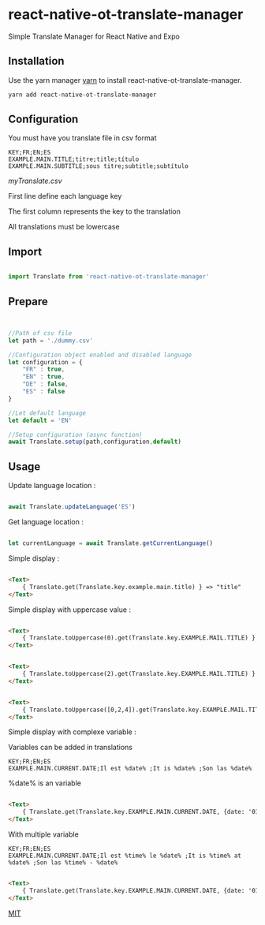 # react-native-ot-translate-manager

Simple Translate Manager for React Native and Expo

## Installation

Use the yarn manager [yarn](https://yarnpkg.com/en/docs/install#windows-stable) to install react-native-ot-translate-manager.

```bash
yarn add react-native-ot-translate-manager
```
## Configuration

You must have you translate file in csv format

```csv
KEY;FR;EN;ES
EXAMPLE.MAIN.TITLE;titre;title;título
EXAMPLE.MAIN.SUBTITLE;sous titre;subtitle;subtítulo
```
*myTranslate.csv*

First line define each language key

The first column represents the key to the translation

All translations must be lowercase

## Import

```javascript

import Translate from 'react-native-ot-translate-manager'

```

## Prepare


```javascript


//Path of csv file
let path = './dummy.csv'

//Configuration object enabled and disabled language
let configuration = {
    "FR" : true,
    "EN" : true,
    "DE" : false,
    "ES" : false
}

//Let default language
let default = 'EN'

//Setup configuration (async function)
await Translate.setup(path,configuration,default)

```

## Usage

Update language location :

```javascript

await Translate.updateLanguage('ES')

```

Get language location :

```javascript

let currentLanguage = await Translate.getCurrentLanguage()

```

Simple display :

```html

<Text>
    { Translate.get(Translate.key.example.main.title) } => "title"
</Text>

```

Simple display with uppercase value :

```html

<Text>
    { Translate.toUppercase(0).get(Translate.key.EXAMPLE.MAIL.TITLE) } => "Title"
</Text>
```
```html

<Text>
    { Translate.toUppercase(2).get(Translate.key.EXAMPLE.MAIL.TITLE) } => "tiTle"
</Text>
```

```html

<Text>
    { Translate.toUppercase([0,2,4]).get(Translate.key.EXAMPLE.MAIL.TITLE) } => "TiTlE
</Text>
```
Simple display with complexe variable :

Variables can be added in translations


```csv
KEY;FR;EN;ES
EXAMPLE.MAIN.CURRENT.DATE;Il est %date% ;It is %date% ;Son las %date%
```

%date% is an variable

```html

<Text>
    { Translate.get(Translate.key.EXAMPLE.MAIN.CURRENT.DATE, {date: '01/01/2010' }) } => "It is 01/01/2010" 
</Text>
```

With multiple variable


```csv
KEY;FR;EN;ES
EXAMPLE.MAIN.CURRENT.DATE;Il est %time% le %date% ;It is %time% at %date% ;Son las %time% - %date%
```

```html

<Text>
    { Translate.get(Translate.key.EXAMPLE.MAIN.CURRENT.DATE, {date: '01/01/2010', time: '09:00:00' }) } => "It is 09:00:00 at 01/01/2010" 
</Text>
```

[MIT](https://choosealicense.com/licenses/mit/)